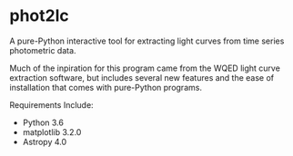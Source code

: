 # phot2lc

A pure-Python interactive tool for extracting light curves from time series photometric data.

Much of the inpiration for this program came from the WQED light curve extraction software, but includes several new features and the ease of installation that comes with pure-Python programs.

Requirements Include:
* Python 3.6
* matplotlib 3.2.0
* Astropy 4.0
